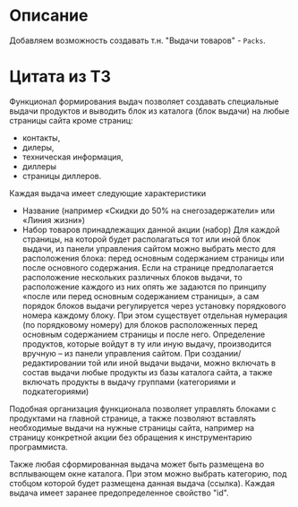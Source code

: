 # Описание

Добавляем возможность создавать т.н. "Выдачи товаров" - `Packs`.

# Цитата из ТЗ

Функционал формирования выдач позволяет создавать специальные 
выдачи продуктов и выводить блок из каталога (блок выдачи) 
на любые страницы сайта кроме страниц: 
- контакты,
- дилеры,
- техническая информация,
- диллеры
- страницы диллеров.

Каждая выдача имеет следующие характеристики
- Название (например «Скидки до 50% на снегозадержатели» или «Линия жизни»)
- Набор товаров принадлежащих данной акции (набор) 
Для каждой страницы, на которой будет располагаться тот или иной блок 
выдачи, из панели управления сайтом можно выбрать место для расположения 
блока: перед основным содержанием страницы или после основного содержания.
Если на странице предполагается расположение нескольких различных блоков 
выдачи, то расположение каждого из них опять же задаются по принципу 
«после или перед основным содержанием страницы», а сам порядок блоков 
выдачи регулируется через установку порядкового номера каждому блоку. 
При этом существует отдельная нумерация (по порядковому номеру) для 
блоков расположенных перед основным содержанием страницы и после него.
Определение продуктов, которые войдут в ту или иную выдачу, производится 
вручную – из панели управления сайтом. При создании/редактировании той 
или иной выдачи выдачи, можно включать в состав выдачи любые продукты 
из базы каталога сайта, а также включать продукты в выдачу группами 
(категориями и подкатегориями)

Подобная организация функционала позволяет управлять блоками с 
продуктами на главной странице, а также позволяют вставлять необходимые 
выдачи на нужные страницы сайта, например на страницу конкретной акции 
без обращения к инструментарию программиста.
 
Также любая сформированная выдача может быть размещена во всплывающем 
окне каталога. При этом можно выбрать категорию, под стобцом которой 
будет размещена данная выдача (ссылка).
Каждая выдача имеет заранее предопределенное свойство "id". 
